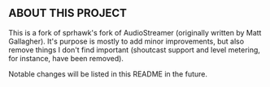 ABOUT THIS PROJECT
------------------
This is a fork of sprhawk's fork of AudioStreamer (originally written by Matt Gallagher). It's purpose is mostly to add minor improvements, but also remove things I don't find important (shoutcast support and level metering, for instance, have been removed).

Notable changes will be listed in this README in the future.